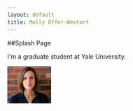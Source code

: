 ```yaml
---
layout: default
title: Molly Offer-Westort
---
```

##Splash Page  

I'm a graduate student at Yale University.

<img src="/assets/molly_brick.jpg" alt="pic" style="width: 100px;"/>
